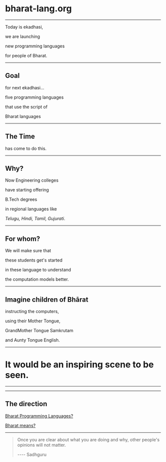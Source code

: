 # bharat-lang.org

---

Today is ekadhasi, 

we are launching 

new programming languages 

for people of Bharat.

---

## Goal

for next ekadhasi...

five programming languages   

that use the script of 

Bharat languages

---

## The Time

has come to do this. 

---

## Why?

Now Engineering colleges

have starting offering 

B.Tech degrees 

in regional languages like 

<em>Telugu, Hindi, Tamil, Gujurati</em>.

---

## For whom?

We will make sure that 

these students get's started 

in these language to understand 

the computation models better.

---

## Imagine children of Bhārat

instructing the computers, 

using their Mother Tongue,

GrandMother Tongue Samkrutam

and Aunty Tongue English.

---

# It would be an inspiring scene to be seen.

---

<section data-background-video="https://enhance42.com/assets/bharat-lang/telugu_lang_demo.mp4" 
          data-background-video-loop data-background-video-muted>


---

## The direction

[Bharat Programming Languages?](https://rohinibarla.com/posts/bharat-programming-languages/)

[Bharat means?](https://youtu.be/mTCMRRotCA4)

---

>Once you are clear about what you are doing and why, other people's opinions will not matter.
>  
> ---- Sadhguru

